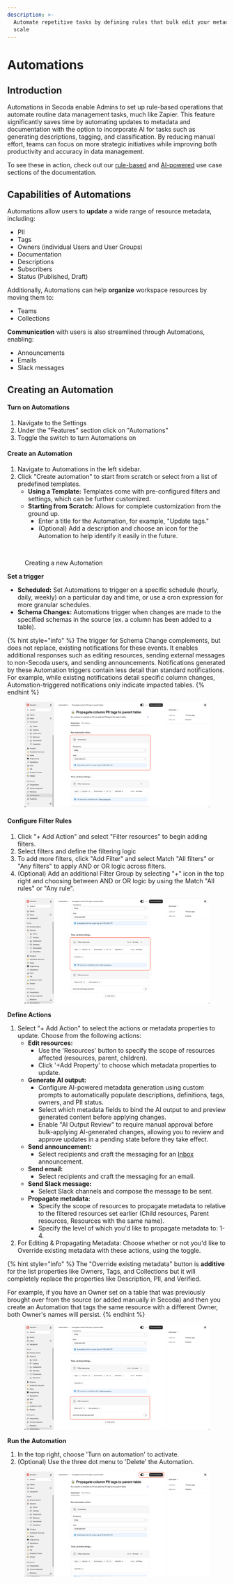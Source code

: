 ```yaml
---
description: >-
  Automate repetitive tasks by defining rules that bulk edit your metadata at
  scale
---
```


# Automations

## Introduction

Automations in Secoda enable Admins to set up rule-based operations that automate routine data management tasks, much like Zapier. This feature significantly saves time by automating updates to metadata and documentation with the option to incorporate AI for tasks such as generating descriptions, tagging, and classification. By reducing manual effort, teams can focus on more strategic initiatives while improving both productivity and accuracy in data management.

To see these in action, check out our [rule-based](automations/automations-use-cases.md) and [AI-powered](automations/ai-powered-automations.md) use case sections of the documentation.

## Capabilities of Automations

Automations allow users to **update** a wide range of resource metadata, including:

* PII
* Tags
* Owners (individual Users and User Groups)
* Documentation
* Descriptions
* Subscribers
* Status (Published, Draft)

Additionally, Automations can help **organize** workspace resources by moving them to:

* Teams
* Collections

**Communication** with users is also streamlined through Automations, enabling:

* Announcements
* Emails
* Slack messages

## Creating an Automation

#### **Turn on Automations**

1. Navigate to the Settings
2. Under the "Features" section click on "Automations"
3. Toggle the switch to turn Automations on

#### **Create an Automation**

1. Navigate to Automations in the left sidebar.
2. Click "Create automation" to start from scratch or select from a list of predefined templates.
   * **Using a Template:** Templates come with pre-configured filters and settings, which can be further customized.
   * **Starting from Scratch:** Allows for complete customization from the ground up.
     * Enter a title for the Automation, for example, "Update tags."
     * (Optional) Add a description and choose an icon for the Automation to help identify it easily in the future.

<figure><img src="https://secoda-public-media-assets.s3.amazonaws.com/d7832759-26dd-4e7c-98d6-afa0d4efe833.png" alt=""><figcaption><p>Creating a new Automation</p></figcaption></figure>

**Set a trigger**

* **Scheduled:** Set Automations to trigger on a specific schedule (hourly, daily, weekly) on a particular day and time, or use a cron expression for more granular schedules.
* **Schema Changes:** Automations trigger when changes are made to the specified schemas in the source (ex. a column has been added to a table).

{% hint style="info" %}
The trigger for Schema Change complements, but does not replace, existing notifications for these events. It enables additional responses such as editing resources, sending external messages to non-Secoda users, and sending announcements. Notifications generated by these Automation triggers contain less detail than standard notifications. For example, while existing notifications detail specific column changes, Automation-triggered notifications only indicate impacted tables.
{% endhint %}

<figure><img src="../.gitbook/assets/image (119).png" alt=""><figcaption></figcaption></figure>

#### **Configure Filter Rules**

1. Click "+ Add Action" and select "Filter resources" to begin adding filters.
2. Select filters and define the filtering logic
3. To add more filters, click "Add Filter" and select Match "All filters" or "Any filters" to apply AND or OR logic across filters.
4. (Optional) Add an additional Filter Group by selecting "+" icon in the top right and choosing between AND or OR logic by using the Match "All rules" or "Any rule".

<figure><img src="../.gitbook/assets/image (120).png" alt=""><figcaption></figcaption></figure>

**Define Actions**

1. Select "+ Add Action" to select the actions or metadata properties to update. Choose from the following actions:
   * **Edit resources:**
     * Use the 'Resources' button to specify the scope of resources affected (resources, parent, children).
     * Click '+Add Property' to choose which metadata properties to update.
   * **Generate AI output:**
     * Configure AI-powered metadata generation using custom prompts to automatically populate descriptions, definitions, tags, owners, and PII status.
     * Select which metadata fields to bind the AI output to and preview generated content before applying changes.
     * Enable "AI Output Review" to require manual approval before bulk-applying AI-generated changes, allowing you to review and approve updates in a pending state before they take effect.
   * **Send announcement:**
     * Select recipients and craft the messaging for an [Inbox](data-inbox.md) announcement.
   * **Send email:**
     * Select recipients and craft the messaging for an email.
   * **Send Slack message:**
     * Select Slack channels and compose the message to be sent.
   * **Propagate metadata:**
     * Specify the scope of resources to propagate metadata to relative to the filtered resources set earlier (Child resources, Parent resources, Resources with the same name).
     * Specify the level of which you'd like to propagate metadata to: 1-4.
2. For Editing & Propagating Metadata: Choose whether or not you'd like to Override existing metadata with these actions, using the toggle.

{% hint style="info" %}
The "Override existing metadata" button is **additive** for the list properties like Owners, Tags, and Collections but it will completely replace the properties like Description, PII, and Verified.

For example, if you have an Owner set on a table that was previously brought over from the source (or added manually in Secoda) and then you create an Automation that tags the same resource with a different Owner, both Owner's names will persist.
{% endhint %}

<figure><img src="../.gitbook/assets/image (121).png" alt=""><figcaption></figcaption></figure>

**Run the Automation**

1. In the top right, choose 'Turn on automation' to activate.
2. (Optional) Use the three dot menu to 'Delete' the Automation.

<figure><img src="../.gitbook/assets/image (122).png" alt=""><figcaption></figcaption></figure>

